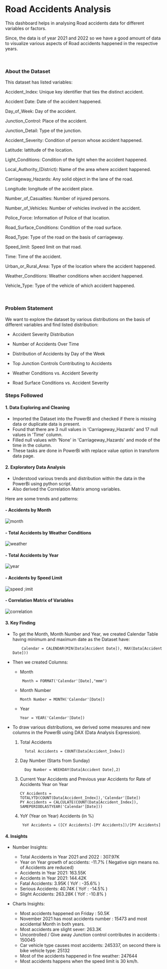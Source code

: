 # <b>Road Accidents Analysis</b>

This dashboard helps in analysing Road accidents data for different variables or factors.

Since, the data is of year 2021 and 2022 so we have a good amount of data to visualize various aspects of Road accidents happened in the respective years.

<br>

### <b>About the Dataset</b>

This dataset has listed variables:

Accident_Index: Unique key identifier that ties the distinct accident.

Accident Date: Date of the accident happened.

Day_of_Week: Day of the accident.

Junction_Control: Place of the accident.

Junction_Detail: Type of the junction.

Accident_Severity: Condition of person whose accident happened.

Latitude: lattitude of the location.

Light_Conditions: Condition of the light when the accident happened.

Local_Authority_(District): Name of the area where accident happened.

Carriageway_Hazards: Any solid object in the lane of the road.

Longitude: longitude of the accident place.

Number_of_Casualties: Number of injured persons.

Number_of_Vehicles: Number of vehicles involved in the accident.

Police_Force: Information of Police of that location.

Road_Surface_Conditions: Condition of the road surface.

Road_Type: Type of the road on the basis of carriageway.

Speed_limit: Speed limit on that road.

Time: Time of the accident.

Urban_or_Rural_Area: Type of the location where the accident happened.

Weather_Conditions: Weather conditions when accident happened.

Vehicle_Type: Type of the vehicle of which accident happened.

<br>


### <b>Problem Statement</b>


We want to explore the dataset by various distributions on the basis of different variables and find listed distribution:

- Accident Severity Distribution

- Number of Accidents Over Time

- Distribution of Accidents by Day of the Week

- Top Junction Controls Contributing to Accidents

- Weather Conditions vs. Accident Severity

- Road Surface Conditions vs. Accident Severity


### <b>Steps Followed</b>

#### <b>1. Data Exploring and Cleaning</b>

- Imported the Dataset into the PowerBI and checked if there is missing data or duplicate data is present.
- Found that there are 3 null values in 'Carriageway_Hazards' and 17 null values in 'Time' column.
- Filled null values with 'None' in 'Carriageway_Hazards' and mode of the time in the column.
- These tasks are done in PowerBi with replace value option in transform data page.

#### <b>2. Exploratory Data Analysis</b>

- Understood various trends and distribution within the data in the PowerBi using python script.
- Also derived the Correlation Matrix among variables.
  
Here are some trends and patterns: 

#### <b>-  Accidents by Month</b>

![month](https://github.com/DivyanshKushwaha/Pizza-Sales-Dashboard/assets/121238698/6b05b97d-20f2-4e71-a29c-42deb7816b93)

#### <b>-  Total Accidents by Weather Conditions</b>

![weather](https://github.com/DivyanshKushwaha/Pizza-Sales-Dashboard/assets/121238698/d373d698-caf1-4dfd-a13a-3bb1009003f9)


#### <b>-  Total Accidents by Year</b>

![year](https://github.com/DivyanshKushwaha/Pizza-Sales-Dashboard/assets/121238698/4767bf76-1c8a-42d8-8b50-2c4ed8bc2615)

#### <b>-  Accidents by Speed Limit</b>
![speed ;imit](https://github.com/DivyanshKushwaha/Pizza-Sales-Dashboard/assets/121238698/fadfd98c-ffa3-41ba-a0fc-ac416788305e)

#### <b>-  Correlation Matrix of Variables</b>

![correlation](https://github.com/DivyanshKushwaha/Pizza-Sales-Dashboard/assets/121238698/f8496e1d-5b70-47a3-b4de-8489f8ba1d67)

#### <b>3. Key Finding</b>


- To get the Month, Month Number and Year, we created Calendar Table having minimum and maximum date as the Dataset have:

          Calendar = CALENDAR(MIN(Data[Accident Date]), MAX(Data[Accident Date]))
- Then we created Columns:
    -  Month

            Month = FORMAT('Calendar'[Date],"mmm")
    - Month Number

          Month Number = MONTH('Calendar'[Date])

    - Year

          Year = YEAR('Calendar'[Date])

              
      
              
  
- To draw various distributions, we derived some measures and new columns in the PowerBi using DAX (Data Analysis Expression).

  1. Total Accidents

           Total Accidents = COUNT(Data[Accident_Index])           

  2. Day Number (Starts from Sunday)

           Day Number = WEEKDAY(Data[Accident Date],2)

  3. Current Year Accidents and Previous year Accidents for Rate of Accidents Year on Year

         CY Accidents = TOTALYTD(COUNT(Data[Accident_Index]),'Calendar'[Date])
         PY Accidents = CALCULATE(COUNT(Data[Accident_Index]), SAMEPERIODLASTYEAR('Calendar'[Date]))

  4. YoY (Year on Year) Accidents (in %)

          YoY Accidents = ([CY Accidents]-[PY Accidents])/[PY Accidents]

#### <b>4. Insights</b>
- Number Insights:
  - Total Accidents in Year 2021 and 2022 : 307.97K
  - Year on Year growth of accidents: -11.7% ( Negative sign means no. of Accidents are reduced)
  - Accidents in Year 2021: 163.55K 
  - Accidents in Year 2021: 144.42K
  - Fatal Accidents: 3.95K   ( YoY : -35.6% )
  - Serious Accidents: 40.74K  ( YoY : -14.5% )
  - Slight Accidents:  263.28K ( YoY : -10.8% )
 
- Charts Insights:
  - Most accidents happened on Friday : 50.5K
  - November 2021 has most accidents number : 15473 and most accidental Month in both years.
  - Most accidents are slight sever: 263.3K
  - Uncontrolled / Give away Junction control contributes in accidents : 150045
  - Car vehicle type causes most accidents: 245337, on second there is bike vehicle type: 25132
  - Most of the accidents happened in fine weather: 247644
  - Most accidents happens when the speed limit is 30 km/h.


